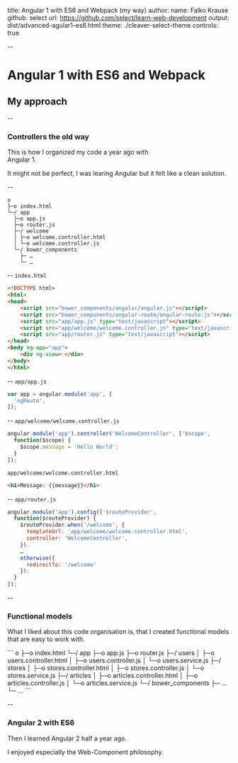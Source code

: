 title: Angular 1 with ES6 and Webpack (my way)
author:
  name: Falko Krause
  github: select
  url: https://github.com/select/learn-web-development
output: dist/advanced-agular1-es6.html
theme: ./cleaver-select-theme
controls: true

--
# Angular 1 with ES6 and Webpack

## My approach

--
### Controllers the old way

This is how I organized my code a year ago with <br> Angular 1.

It might not be perfect, I was learing Angular but it felt like a clean solution. 

--
```
o
├─o index.html
└─/ app
  ├─o app.js
  ├─o router.js
  ├─/ welcome
  │ ├─o welcome.controller.html
  │ └─o welcome.controller.js
  └─/ bower_components
    ├─ …
    └─ …
```

--
`index.html`
```html
<!DOCTYPE html>
<html>
<head>
    <script src="bower_components/angular/angular.js"></script>
    <script src="bower_components/angular-route/angular-route.js"></script>
    <script src="app/app.js" type="text/javascript"></script>
    <script src="app/welcome/welcome.controller.js" type="text/javascript"></script>
    <script src="app/router.js" type="text/javascript"></script>
</head>
<body ng-app="app">
    <div ng-view> </div>
</body>
</html>
```

--
`app/app.js`
```javascript
var app = angular.module('app', [
  'ngRoute',
]);

```

--
`app/welcome/welcome.controller.js`
```javascript
angular.module('app').controller('WelcomeController', ['$scope',
  function($scope) {
    $scope.message = 'Hello World';
  }
]);

```

`app/welcome/welcome.controller.html`
```html
<h1>Message: {{message}}</h1>
```

--
`app/router.js`
```javascript
angular.module('app').config(['$routeProvider',
  function($routeProvider) {
    $routeProvider.when('/welcome', {
      templateUrl: 'app/welcome/welcome.controller.html',
      controller: 'WelcomeController',
    }).
    …
    otherwise({
      redirectTo: '/welcome'
    });
  }
]);
```

--
### Functional models

What I liked about this code organisation is, that I created functional models that are easy to work with.
<style>
  .neighbor-smaller + p + pre {
   font-size: 0.4em; 
  }
</style>
<p class="neighbor-smaller"></p>
```
o
├─o index.html
└─/ app
  ├─o app.js
  ├─o router.js
  ├─/ users
  │ ├─o users.controller.html
  │ ├─o users.controller.js
  │ └─o users.service.js
  ├─/ stores
  │ ├─o stores.controller.html
  │ ├─o stores.controller.js
  │ └─o stores.service.js
  ├─/ articles
  │ ├─o articles.controller.html
  │ ├─o articles.controller.js
  │ └─o articles.service.js
  └─/ bower_components
    ├─ …
    └─ …
```


--
### Angular 2 with ES6

Then I learned Angular 2 half a year ago.

I enjoyed especially the Web-Component philosophy.

